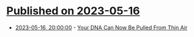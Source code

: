 # [Published on 2023-05-16](index.md)

* [2023-05-16, 20:00:00](https://yro.slashdot.org/story/23/05/16/1745254/your-dna-can-now-be-pulled-from-thin-air?utm_source=rss1.0mainlinkanon&utm_medium=feed) - [Your DNA Can Now Be Pulled From Thin Air](https://yro.slashdot.org/story/23/05/16/1745254/your-dna-can-now-be-pulled-from-thin-air?utm_source=rss1.0mainlinkanon&utm_medium=feed)
